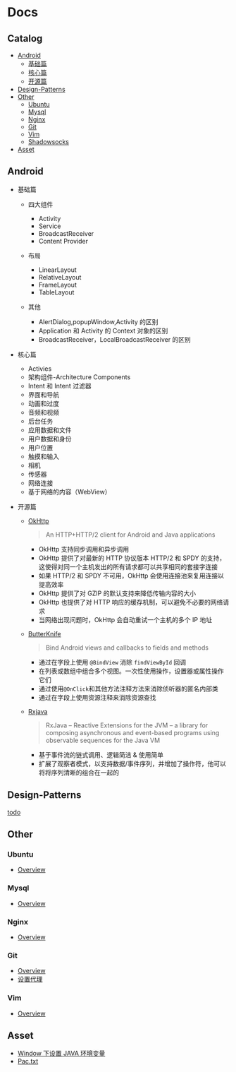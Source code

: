 # Docs

## Catalog

* [Android](#Android)
  * [基础篇](#基础篇)
  * [核心篇](#核心篇)
  * [开源篇](#开源篇)
* [Design-Patterns](#Design-Patterns)  
* [Other](#other)
  * [Ubuntu](#ubuntu)
  * [Mysql](#mysql)
  * [Nginx](#nginx)
  * [Git](#git)
  * [Vim](#vim)
  * [Shadowsocks](https://github.com/itwangxiang/docs/wiki/VPS.Shadowsocks)
* [Asset](#asset)
  
## Android

* 基础篇

  * 四大组件

    * Activity
    * Service
    * BroadcastReceiver
    * Content Provider

  * 布局

    * LinearLayout
    * RelativeLayout
    * FrameLayout
    * TableLayout  

  * 其他

    * AlertDialog,popupWindow,Activity 的区别
    * Application 和 Activity 的 Context 对象的区别
    * BroadcastReceiver，LocalBroadcastReceiver 的区别

* 核心篇
  
  * Activies
  * 架构组件-Architecture Components
  * Intent 和 Intent 过滤器
  * 界面和导航
  * 动画和过度
  * 音频和视频
  * 后台任务
  * 应用数据和文件
  * 用户数据和身份
  * 用户位置
  * 触摸和输入
  * 相机
  * 传感器
  * 网络连接
  * 基于网络的内容（WebView）

* 开源篇
  * [OkHttp](https://github.com/square/okhttp)

    >An HTTP+HTTP/2 client for Android and Java applications

    * OkHttp 支持同步调用和异步调用
    * OkHttp 提供了对最新的 HTTP 协议版本 HTTP/2 和 SPDY 的支持，这使得对同一个主机发出的所有请求都可以共享相同的套接字连接
    * 如果 HTTP/2 和 SPDY 不可用，OkHttp 会使用连接池来复用连接以提高效率
    * OkHttp 提供了对 GZIP 的默认支持来降低传输内容的大小
    * OkHttp 也提供了对 HTTP 响应的缓存机制，可以避免不必要的网络请求
    * 当网络出现问题时，OkHttp 会自动重试一个主机的多个 IP 地址

  * [ButterKnife](https://github.com/JakeWharton/butterknife)

    > Bind Android views and callbacks to fields and methods

    * 通过在字段上使用 `@BindView` 消除 `findViewById` 回调
    * 在列表或数组中组合多个视图。一次性使用操作，设置器或属性操作它们
    * 通过使用`@OnClick`和其他方法注释方法来消除侦听器的匿名内部类
    * 通过在字段上使用资源注释来消除资源查找

  * [Rxjava](https://github.com/ReactiveX/RxJava)

    > RxJava – Reactive Extensions for the JVM – a library for composing asynchronous and event-based programs using observable sequences for the Java VM

    * 基于事件流的链式调用、逻辑简洁 & 使用简单
    * 扩展了观察者模式，以支持数据/事件序列，并增加了操作符，他可以将将序列清晰的组合在一起的

## Design-Patterns

[todo](https://github.com/itwangxiang/docs/issues/1)

## Other

### Ubuntu

* [Overview](docs/vps/ubuntu.md)

### Mysql

* [Overview](docs/vps/mysql.md)

### Nginx

* [Overview](docs/vps/nginx.md)

### Git

* [Overview](docs/tool/git.md)
* [设置代理](docs/tool/git-set-proxy.md)

### Vim

* [Overview](docs/tool/vim.md)

## Asset

* [Window 下设置 JAVA 环境变量](asset/set-jdk-env-variables.ps1)
* [Pac.txt](asset/pac.txt)
